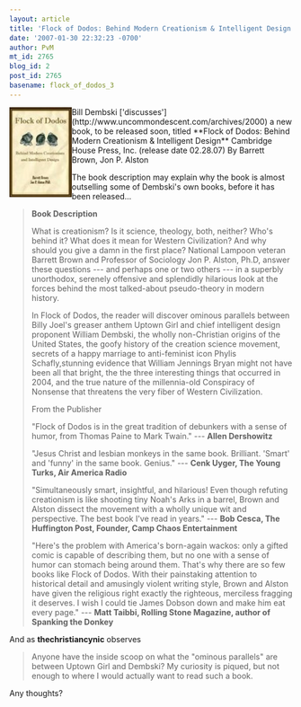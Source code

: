 ```yaml
---
layout: article
title: 'Flock of Dodos: Behind Modern Creationism & Intelligent Design'
date: '2007-01-30 22:32:23 -0700'
author: PvM
mt_id: 2765
blog_id: 2
post_id: 2765
basename: flock_of_dodos_3
---
```

<img src="/uploads/2007/flock%20of%20dodos.jpg" alt="flock%20of%20dodos.jpg" width="111" height="160" style="float:left;" />
Bill Dembski ['discusses'](http://www.uncommondescent.com/archives/2000) a  new book, to be released soon, titled **Flock of Dodos: Behind Modern Creationism & Intelligent Design** Cambridge House Press, Inc. (release date 02.28.07) By Barrett Brown, Jon P. Alston

The book description may explain why the book is almost outselling some of Dembski's own books, before it has been released...

> **Book Description**
> 
> What is creationism? Is it science, theology, both, neither? Who's behind it? What does it mean for Western Civilization? And why should you give a damn in the first place? National Lampoon veteran Barrett Brown and Professor of Sociology Jon P. Alston, Ph.D, answer these questions --- and perhaps one or two others --- in a superbly unorthodox, serenely offensive and splendidly hilarious look at the forces behind the most talked-about pseudo-theory in modern history.
> 
> In Flock of Dodos, the reader will discover ominous parallels between Billy Joel's greaser anthem Uptown Girl and chief intelligent design proponent William Dembski, the wholly non-Christian origins of the United States, the goofy history of the creation science movement, secrets of a happy marriage to anti-feminist icon Phylis Schafly,stunning evidence that William Jennings Bryan might not have been all that bright, the the three interesting things that occurred in 2004, and the true nature of the millennia-old Conspiracy of Nonsense that threatens the very fiber of Western Civilization.
> 
> From the Publisher
> 
> "Flock of Dodos is in the great tradition of debunkers with a sense of humor, from Thomas Paine to Mark Twain." --- **Allen Dershowitz**
> 
> "Jesus Christ and lesbian monkeys in the same book. Brilliant. 'Smart' and 'funny' in the same book. Genius." --- **Cenk Uyger, The Young Turks, Air America Radio**
> 
> "Simultaneously smart, insightful, and hilarious! Even though refuting creationism is like shooting tiny Noah's Arks in a barrel, Brown and Alston dissect the movement with a wholly unique wit and perspective. The best book I've read in years." --- **Bob Cesca, The Huffington Post, Founder, Camp Chaos Entertainment**
> 
> "Here's the problem with America's born-again wackos: only a gifted comic is capable of describing them, but no one with a sense of humor can stomach being around them. That's why there are so few books like Flock of Dodos. With their painstaking attention to historical detail and amusingly violent writing style, Brown and Alston have given the religious right exactly the righteous, merciless fragging it deserves. I wish I could tie James Dobson down and make him eat every page." --- **Matt Taibbi, Rolling Stone Magazine, author of Spanking the Donkey**

And as **thechristiancynic** observes

> Anyone have the inside scoop on what the "ominous parallels" are between Uptown Girl and Dembski? My curiosity is piqued, but not enough to where I would actually want to read such a book.

Any thoughts?
